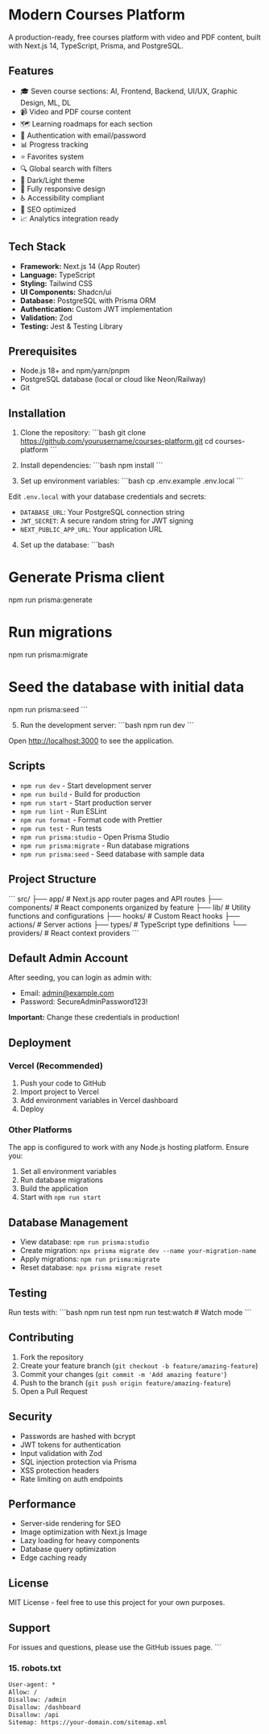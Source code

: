 # Modern Courses Platform

A production-ready, free courses platform with video and PDF content, built with Next.js 14, TypeScript, Prisma, and PostgreSQL.

## Features

- 🎓 Seven course sections: AI, Frontend, Backend, UI/UX, Graphic Design, ML, DL
- 📹 Video and PDF course content
- 🗺️ Learning roadmaps for each section
- 🔐 Authentication with email/password
- 📊 Progress tracking
- ⭐ Favorites system
- 🔍 Global search with filters
- 🌙 Dark/Light theme
- 📱 Fully responsive design
- ♿ Accessibility compliant
- 🚀 SEO optimized
- 📈 Analytics integration ready

## Tech Stack

- **Framework:** Next.js 14 (App Router)
- **Language:** TypeScript
- **Styling:** Tailwind CSS
- **UI Components:** Shadcn/ui
- **Database:** PostgreSQL with Prisma ORM
- **Authentication:** Custom JWT implementation
- **Validation:** Zod
- **Testing:** Jest & Testing Library

## Prerequisites

- Node.js 18+ and npm/yarn/pnpm
- PostgreSQL database (local or cloud like Neon/Railway)
- Git

## Installation

1. Clone the repository:
\`\`\`bash
git clone https://github.com/yourusername/courses-platform.git
cd courses-platform
\`\`\`

2. Install dependencies:
\`\`\`bash
npm install
\`\`\`

3. Set up environment variables:
\`\`\`bash
cp .env.example .env.local
\`\`\`

Edit `.env.local` with your database credentials and secrets:
- `DATABASE_URL`: Your PostgreSQL connection string
- `JWT_SECRET`: A secure random string for JWT signing
- `NEXT_PUBLIC_APP_URL`: Your application URL

4. Set up the database:
\`\`\`bash
# Generate Prisma client
npm run prisma:generate

# Run migrations
npm run prisma:migrate

# Seed the database with initial data
npm run prisma:seed
\`\`\`

5. Run the development server:
\`\`\`bash
npm run dev
\`\`\`

Open [http://localhost:3000](http://localhost:3000) to see the application.

## Scripts

- `npm run dev` - Start development server
- `npm run build` - Build for production
- `npm run start` - Start production server
- `npm run lint` - Run ESLint
- `npm run format` - Format code with Prettier
- `npm run test` - Run tests
- `npm run prisma:studio` - Open Prisma Studio
- `npm run prisma:migrate` - Run database migrations
- `npm run prisma:seed` - Seed database with sample data

## Project Structure

\`\`\`
src/
├── app/          # Next.js app router pages and API routes
├── components/   # React components organized by feature
├── lib/          # Utility functions and configurations
├── hooks/        # Custom React hooks
├── actions/      # Server actions
├── types/        # TypeScript type definitions
└── providers/    # React context providers
\`\`\`

## Default Admin Account

After seeding, you can login as admin with:
- Email: admin@example.com
- Password: SecureAdminPassword123!

**Important:** Change these credentials in production!

## Deployment

### Vercel (Recommended)

1. Push your code to GitHub
2. Import project to Vercel
3. Add environment variables in Vercel dashboard
4. Deploy

### Other Platforms

The app is configured to work with any Node.js hosting platform. Ensure you:
1. Set all environment variables
2. Run database migrations
3. Build the application
4. Start with `npm run start`

## Database Management

- View database: `npm run prisma:studio`
- Create migration: `npx prisma migrate dev --name your-migration-name`
- Apply migrations: `npm run prisma:migrate`
- Reset database: `npx prisma migrate reset`

## Testing

Run tests with:
\`\`\`bash
npm run test
npm run test:watch  # Watch mode
\`\`\`

## Contributing

1. Fork the repository
2. Create your feature branch (`git checkout -b feature/amazing-feature`)
3. Commit your changes (`git commit -m 'Add amazing feature'`)
4. Push to the branch (`git push origin feature/amazing-feature`)
5. Open a Pull Request

## Security

- Passwords are hashed with bcrypt
- JWT tokens for authentication
- Input validation with Zod
- SQL injection protection via Prisma
- XSS protection headers
- Rate limiting on auth endpoints

## Performance

- Server-side rendering for SEO
- Image optimization with Next.js Image
- Lazy loading for heavy components
- Database query optimization
- Edge caching ready

## License

MIT License - feel free to use this project for your own purposes.

## Support

For issues and questions, please use the GitHub issues page.
\`\`\`

### 15. robots.txt

```txt
User-agent: *
Allow: /
Disallow: /admin
Disallow: /dashboard
Disallow: /api
Sitemap: https://your-domain.com/sitemap.xml